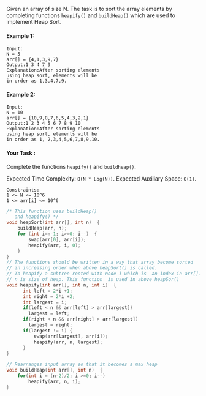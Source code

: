 Given an array of size N. The task is to sort the array elements by completing functions `heapify()` and `buildHeap()` which are used to implement Heap Sort.

#### Example 1:

```
Input:
N = 5
arr[] = {4,1,3,9,7}
Output:1 3 4 7 9
Explanation:After sorting elements
using heap sort, elements will be
in order as 1,3,4,7,9.
```

#### Example 2:

```
Input:
N = 10
arr[] = {10,9,8,7,6,5,4,3,2,1}
Output:1 2 3 4 5 6 7 8 9 10
Explanation:After sorting elements
using heap sort, elements will be
in order as 1, 2,3,4,5,6,7,8,9,10.
```

#### Your Task :

Complete the functions `heapify()` and `buildheap()`.

Expected Time Complexity: `O(N * Log(N))`.
Expected Auxiliary Space: `O(1)`.

```
Constraints:
1 <= N <= 10^6
1 <= arr[i] <= 10^6
```

```c++
/* This function uses buildHeap()
   and heapify() */
void heapSort(int arr[], int n)  {
    buildHeap(arr, n);
    for (int i=n-1; i>=0; i--)  {
        swap(arr[0], arr[i]);
        heapify(arr, i, 0);
    }
}
// The functions should be written in a way that array become sorted
// in increasing order when above heapSort() is called.
// To heapify a subtree rooted with node i which is  an index in arr[].
// n is size of heap. This function  is used in above heapSor()
void heapify(int arr[], int n, int i)  {
      int left = 2*i +1;
      int right = 2*i +2;
      int largest = i;
      if(left < n && arr[left] > arr[largest])
        largest = left;
      if(right < n && arr[right] > arr[largest])
        largest = right;
      if(largest != i) {
          swap(arr[largest], arr[i]);
          heapify(arr, n, largest);
      }
}

// Rearranges input array so that it becomes a max heap
void buildHeap(int arr[], int n)  {
    for(int i = (n-2)/2; i >=0; i--)
        heapify(arr, n, i);
}
```
